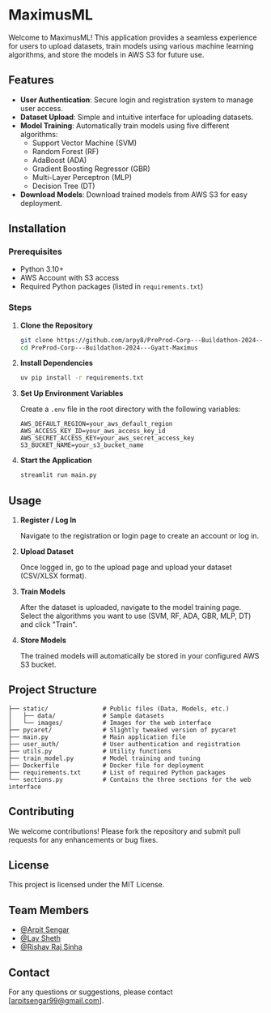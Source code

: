 # MaximusML

Welcome to MaximusML! This application provides a seamless experience for users to upload datasets, train models using various machine learning algorithms, and store the models in AWS S3 for future use.

## Features

- **User Authentication**: Secure login and registration system to manage user access.
- **Dataset Upload**: Simple and intuitive interface for uploading datasets.
- **Model Training**: Automatically train models using five different algorithms:
  - Support Vector Machine (SVM)
  - Random Forest (RF)
  - AdaBoost (ADA)
  - Gradient Boosting Regressor (GBR)
  - Multi-Layer Perceptron (MLP)
  - Decision Tree (DT)
- **Download Models**: Download trained models from AWS S3 for easy deployment.

## Installation
   
### Prerequisites

- Python 3.10+
- AWS Account with S3 access
- Required Python packages (listed in `requirements.txt`)

### Steps

1. **Clone the Repository**

   ```bash
   git clone https://github.com/arpy8/PreProd-Corp---Buildathon-2024---Gyatt-Maximus.git
   cd PreProd-Corp---Buildathon-2024---Gyatt-Maximus
   ```

2. **Install Dependencies**

   ```bash
   uv pip install -r requirements.txt
   ```

3. **Set Up Environment Variables**

   Create a `.env` file in the root directory with the following variables:

   ```plaintext
   AWS_DEFAULT_REGION=your_aws_default_region
   AWS_ACCESS_KEY_ID=your_aws_access_key_id
   AWS_SECRET_ACCESS_KEY=your_aws_secret_access_key
   S3_BUCKET_NAME=your_s3_bucket_name
   ```

3. **Start the Application**

   ```bash
   streamlit run main.py
   ```

## Usage

1. **Register / Log In**

   Navigate to the registration or login page to create an account or log in.

2. **Upload Dataset**

   Once logged in, go to the upload page and upload your dataset (CSV/XLSX format).

3. **Train Models**

   After the dataset is uploaded, navigate to the model training page. Select the algorithms you want to use (SVM, RF, ADA, GBR, MLP, DT) and click "Train".

4. **Store Models**

   The trained models will automatically be stored in your configured AWS S3 bucket.

## Project Structure

```
├── static/               # Public files (Data, Models, etc.)
│   ├── data/             # Sample datasets
│   └── images/           # Images for the web interface
├── pycaret/              # Slightly tweaked version of pycaret
├── main.py               # Main application file
├── user_auth/            # User authentication and registration
├── utils.py              # Utility functions
├── train_model.py        # Model training and tuning
├── Dockerfile            # Docker file for deployment
├── requirements.txt      # List of required Python packages
└── sections.py           # Contains the three sections for the web interface
```

## Contributing

We welcome contributions! Please fork the repository and submit pull requests for any enhancements or bug fixes.

## License

This project is licensed under the MIT License.

## Team Members

- [@Arpit Sengar](https://github.com/arpy8)
- [@Lay Sheth](https://github.com/cloaky233)
- [@Rishav Raj Sinha](https://github.com/Rishav-Raj-Sinha)

## Contact

For any questions or suggestions, please contact [arpitsengar99@gmail.com].
